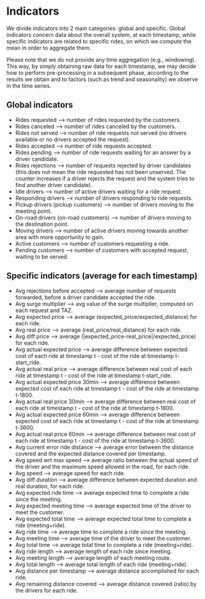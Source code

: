 # Indicators

We divide indicators into 2 main categories: global and specific. Global indicators concern data about the overall system, at each timestamp, while specific indicators are related to specific rides, on which we compute the mean in order to aggregate them. 

Please note that we do not provide any time aggregation (e.g., windowing). This way, by simply obtaining raw data for each timestamp, we may decide how to perform pre-processing in a subsequent phase, according to the results we obtain and to factors (such as trend and seasonality) we observe in the time series.


## Global indicators

* Rides requested --> number of rides requested by the customers.
* Rides canceled --> number of rides canceled by the customers.
* Rides not served --> number of ride requests not served (no drivers available or no drivers accepted the request).
* Rides accepted --> number of ride requests accepted.
* Rides pending --> number of ride requests waiting for an answer by a driver candidate.
* Rides rejections --> number of requests rejected by driver candidates (this does not mean the ride requested has not been unserved. The counter increases if a driver rejects the request and the system tries to find another driver candidate).
* Idle drivers --> number of active drivers waiting for a ride request.
* Responding drivers --> number of drivers responding to ride requests.
* Pickup drivers (pickup customers) --> number of drivers moving to the meeting point.
* On-road drivers (on-road customers) --> number of drivers moving to the destination point.
* Moving drivers --> number of active drivers moving towards another area with more opportunity to gain.
* Active customers --> number of customers requesting a ride.
* Pending customers --> number of customers with accepted request, waiting to be served.


## Specific indicators (average for each timestamp)

* Avg rejections before accepted --> average number of requests forwarded, before a driver candidate accepted the ride.
* Avg surge multiplier --> avg value of the surge multiplier, computed on each request and TAZ.
* Avg expected price --> average (expected_price/expected_distance) for each ride.
* Avg real price --> average (real_price/real_distance) for each ride.
* Avg diff price --> average (|expected_price-real_price|/expected_price) for each ride.
* Avg actual expected price --> average difference between expected cost of each ride at timestamp t - cost of the ride at timestamp t-start_ride.
* Avg actual real price --> average difference between real cost of each ride at timestamp t - cost of the ride at timestamp t-start_ride.
* Avg actual expected price 30min --> average difference between expected cost of each ride at timestamp t - cost of the ride at timestamp t-1800.
* Avg actual real price 30min --> average difference between real cost of each ride at timestamp t - cost of the ride at timestamp t-1800.
* Avg actual expected price 60min --> average difference between expected cost of each ride at timestamp t - cost of the ride at timestamp t-3600.
* Avg actual real price 60min --> average difference between real cost of each ride at timestamp t - cost of the ride at timestamp t-3600.
* Avg current error ride distance --> average error between the distance covered and the expected distance covered per timestamp.
* Avg speed wrt max speed --> average ratio between the actual speed of the driver and the maximum speed allowed in the road, for each ride.
* Avg speed --> average speed for each ride.
* Avg diff duration --> average difference between expected duration and real duration, for each ride.
* Avg expected ride time --> average expected time to complete a ride since the meeting.
* Avg expected meeting time --> average expected time of the driver to meet the customer.
* Avg expected total time --> average expected total time to complete a ride (meeting+ride).
* Avg ride time --> average time to complete a ride since the meeting.
* Avg meeting time --> average time of the driver to meet the customer.
* Avg total time --> average total time to complete a ride (meeting+ride).
* Avg ride length --> average length of each ride since meeting.
* Avg meeting length --> average length of each meeting route.
* Avg total length --> average total length of each ride (meeting+ride).
* Avg distance per timestamp --> average distance accomplished for each ride.
* Avg remaining distance covered --> average distance covered (ratio) by the drivers for each ride.